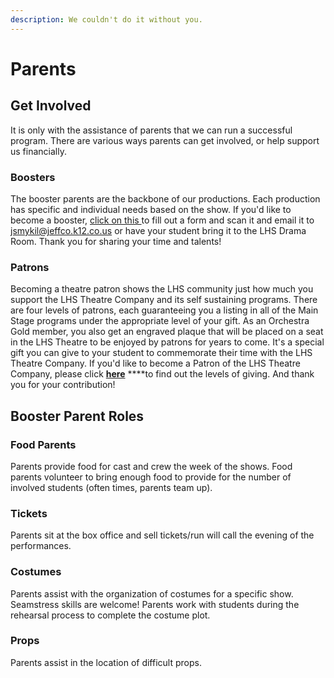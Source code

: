 ```yaml
---
description: We couldn't do it without you.
---
```


# Parents

## Get Involved

It is only with the assistance of parents that we can run a successful program.  There are various ways parents can get involved, or help support us financially.

### Boosters

The booster parents are the backbone of our productions. Each production has specific and individual needs based on the show. If you'd like to become a booster, [click on this ](https://docs.google.com/document/d/1955pvZt4GUIuVG-HP3tpOr3PfFGIdfiKL1wsNENhIoM/edit?usp=sharing)to fill out a form and scan it and email it to [jsmykil@jeffco.k12.co.us](mailto:jsmykil@jeffco.k12.co.us) or have your student bring it to the LHS Drama Room. Thank you for sharing your time and talents!

### Patrons

Becoming a theatre patron shows the LHS community just how much you support the LHS Theatre Company and its self sustaining programs. There are four levels of patrons, each guaranteeing you a listing in all of the Main Stage programs under the appropriate level of your gift. As an Orchestra Gold member, you also get an engraved plaque that will be placed on a seat in the LHS Theatre to be enjoyed by patrons for years to come. It's a special gift you can give to your student to commemorate their time with the LHS Theatre Company. If you'd like to become a Patron of the LHS Theatre Company, please click [**here**](patrons.md) ****to find out the levels of giving. And thank you for your contribution!

## Booster Parent Roles

### Food Parents

Parents provide food for cast and crew the week of the shows. Food parents volunteer to bring enough food to provide for the number of involved students \(often times, parents team up\).

### Tickets

Parents sit at the box office and sell tickets/run will call the evening of the performances.

### Costumes

Parents assist with the organization of costumes for a specific show. Seamstress skills are welcome! Parents work with students during the rehearsal process to complete the costume plot.

### Props

Parents assist in the location of difficult props.

